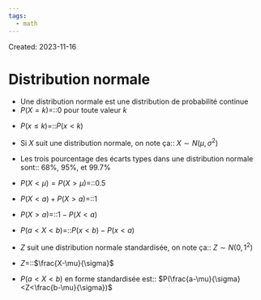 ```yaml
---
tags:
  - math
---
```

Created: 2023-11-16

# Distribution normale
- Une distribution normale est une distribution de probabilité continue
- $P(X =k)$=::0 pour toute valeur $k$
<!--SR:!2023-11-19,3,250-->
- $P(x\leq k)$=::$P(x<k)$
<!--SR:!2023-11-19,3,250-->
- Si $X$ suit une distribution normale, on note ça:: $X\sim N(\mu,\sigma^{2})$
<!--SR:!2023-11-19,3,250-->
- Les trois pourcentage des écarts types dans une distribution normale sont:: 68%, 95%, et 99.7%
<!--SR:!2023-11-19,3,250-->
- $P(X <\mu) =P(X >\mu)$=::$0.5$
<!--SR:!2023-11-19,3,250-->
- $P(X<a)+P(X>a)$=::$1$
<!--SR:!2023-11-19,3,250-->
- $P(X>a)$=::$1-P(X<a)$
<!--SR:!2023-11-19,3,250-->
- $P(a<X<b)$=::$P(x<b)-P(x<a)$
<!--SR:!2023-11-19,3,250-->
- $Z$ suit une distribution normale standardisée, on note ça:: $Z\sim N(0,1^{2})$
<!--SR:!2023-11-19,3,250-->
- $Z$=::$\frac{X-\mu}{\sigma}$
<!--SR:!2023-11-19,3,250-->
- $P(a<X<b)$ en forme standardisée est:: $P(\frac{a-\mu}{\sigma}<Z<\frac{b-\mu}{\sigma})$
<!--SR:!2023-11-19,3,250-->